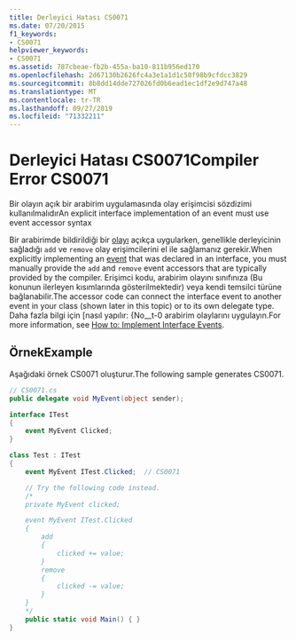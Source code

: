 ```yaml
---
title: Derleyici Hatası CS0071
ms.date: 07/20/2015
f1_keywords:
- CS0071
helpviewer_keywords:
- CS0071
ms.assetid: 787cbeae-fb2b-455a-ba10-811b956ed170
ms.openlocfilehash: 2d67130b2626fc4a3e1a1d1c50f98b9cfdcc3829
ms.sourcegitcommit: 8b8dd14dde727026fd0b6ead1ec1df2e9d747a48
ms.translationtype: MT
ms.contentlocale: tr-TR
ms.lasthandoff: 09/27/2019
ms.locfileid: "71332211"
---
```

# <a name="compiler-error-cs0071"></a><span data-ttu-id="90f4e-102">Derleyici Hatası CS0071</span><span class="sxs-lookup"><span data-stu-id="90f4e-102">Compiler Error CS0071</span></span>

<span data-ttu-id="90f4e-103">Bir olayın açık bir arabirim uygulamasında olay erişimcisi sözdizimi kullanılmalıdır</span><span class="sxs-lookup"><span data-stu-id="90f4e-103">An explicit interface implementation of an event must use event accessor syntax</span></span>

 <span data-ttu-id="90f4e-104">Bir arabirimde bildirildiği bir [olayı](../keywords/event.md) açıkça uygularken, genellikle derleyicinin sağladığı `add` ve `remove` olay erişimcilerini el ile sağlamanız gerekir.</span><span class="sxs-lookup"><span data-stu-id="90f4e-104">When explicitly implementing an [event](../keywords/event.md) that was declared in an interface, you must manually provide the `add` and `remove` event accessors that are typically provided by the compiler.</span></span> <span data-ttu-id="90f4e-105">Erişimci kodu, arabirim olayını sınıfınıza (Bu konunun ilerleyen kısımlarında gösterilmektedir) veya kendi temsilci türüne bağlanabilir.</span><span class="sxs-lookup"><span data-stu-id="90f4e-105">The accessor code can connect the interface event to another event in your class (shown later in this topic) or to its own delegate type.</span></span> <span data-ttu-id="90f4e-106">Daha fazla bilgi için [nasıl yapılır: {No__t-0 arabirim olaylarını uygulayın.</span><span class="sxs-lookup"><span data-stu-id="90f4e-106">For more information, see [How to: Implement Interface Events](../../programming-guide/events/how-to-implement-interface-events.md).</span></span>
  
## <a name="example"></a><span data-ttu-id="90f4e-107">Örnek</span><span class="sxs-lookup"><span data-stu-id="90f4e-107">Example</span></span>

 <span data-ttu-id="90f4e-108">Aşağıdaki örnek CS0071 oluşturur.</span><span class="sxs-lookup"><span data-stu-id="90f4e-108">The following sample generates CS0071.</span></span>

```csharp
// CS0071.cs
public delegate void MyEvent(object sender);

interface ITest
{
    event MyEvent Clicked;
}

class Test : ITest
{
    event MyEvent ITest.Clicked;  // CS0071

    // Try the following code instead.
    /*
    private MyEvent clicked;

    event MyEvent ITest.Clicked
    {
        add
        {
            clicked += value;
        }
        remove
        {
            clicked -= value;
        }
    }
    */
    public static void Main() { }
}
```
